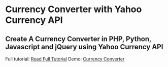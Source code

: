 # Currency Converter with Yahoo Currency API
## Create A Currency Converter in PHP, Python, Javascript and jQuery using Yahoo Currency API

Full tutorial: [Read Full Tutorial](http://www.idiotinside.com/create-a-currency-converter-in-php-python-javascript-and-jquery-using-yahoo-currency-api/)
Demo: [Currency Converter](http://www.idiotinside.com/currency-converter/)